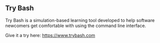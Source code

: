 ## Try Bash

Try Bash is a simulation-based learning tool developed to help software newcomers get comfortable with using the command line interface.

Give it a try here: https://www.trybash.com
